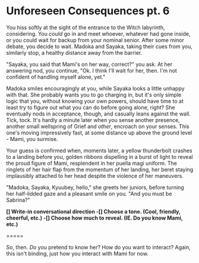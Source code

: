 # Unforeseen Consequences pt. 6

You hiss softly at the sight of the entrance to the Witch labyrinth, considering. You *could* go in and meet whoever, whatever had gone inside, or you could wait for backup from your nominal senior. After some minor debate, you decide to wait. Madoka and Sayaka, taking their cues from you, similarly stop, a healthy distance away from the barrier.

"Sayaka, you said that Mami's on her way, correct?" you ask. At her answering nod, you continue, "Ok. I think I'll wait for her, then. I'm not confident of handling myself alone, yet."

Madoka smiles encouragingly at you, while Sayaka looks a little unhappy with that. She probably wants you to go charging in, but it's only simple logic that you, without knowing your own powers, should have time to at least try to figure out what you can do before going alone, right? She eventually nods in acceptance, though, and casually leans against the wall.
Tick, tock.
It's hardly a minute later when you sense another presence, another small wellspring of Grief and *other*, encroach on your senses. This one's moving impressively fast, at some distance up above the ground level - Mami, you surmise.

Your guess is confirmed when, moments later, a yellow thunderbolt crashes to a landing before you, golden ribbons dispelling in a burst of light to reveal the proud figure of Mami, resplendent in her puella magi uniform. The ringlets of her hair flap from the momentum of her landing, her beret staying implausibly attached to her head despite the violence of her maneuvers.

"Madoka, Sayaka, Kyuubey, hello," she greets her juniors, before turning her half-lidded gaze and a pleasant smile on you. "And you must be Sabrina?"

**\[] Write-in conversational direction
\-\[] Choose a tone. (Cool, friendly, cheerful, etc.)
\-\[] Choose how much to reveal. (IE. Do you know Mami, etc.)**

\=====​

So, then. *Do* you pretend to know her? How do you want to interact? Again, this isn't binding, just how you interact with Mami for now.
